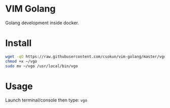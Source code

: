 # VIM Golang

Golang development inside docker.

# Install

```bash
wget -qO https://raw.githubusercontent.com/csokun/vim-golang/master/vgo ~/vgo 
chmod +x ~/vgo
sudo mv ~/vgo /usr/local/bin/vgo
```

# Usage

Launch terminal/console then type: `vgo`